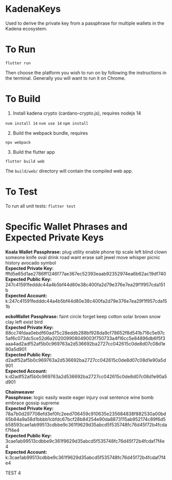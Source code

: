 # KadenaKeys

Used to derive the private key from a passphrase for multiple wallets in the Kadena ecosystem.

# To Run

`flutter run`

Then choose the platform you wish to run on by following the instructions in the terminal.
Generally you will want to run it on Chrome.

# To Build

1. Install kadena crypto (cardano-crypto.js), requires nodejs 14

`nvm install 14`
`nvm use 14`
`npm install`

2. Build the webpack bundle, requires

`npx webpack`

3. Build the flutter app

`flutter build web`

The `build/web/` directory will contain the compiled web app.

# To Test

To run all unit tests:
`flutter test`

# Specific Wallet Phrases and Expected Private Keys
**Koala Wallet**
**Passphrase:** plug utility enable phone tip scale left blind clown someone knife oval drink road want erase salt jewel move whisper picnic history avocado symbol  
**Expected Private Key:** fffd5e65d1ae2786ff1246f77ae367ec52393eaab92352974ea6b62ac19df740  
**Expected Public Key:** 247c41591fedddc44a4b5bf44d80e38c400fa2d79e376e7ea29f1f957cda151b  
**Expected Account:** k:247c41591fedddc44a4b5bf44d80e38c400fa2d79e376e7ea29f1f957cda151b  

**eckoWallet**
**Passphrase:** faint circle forget keep cotton solar brown snow clay left exist bird  
**Expected Private Key:** 88cc74fdaa0ebdf60ad75c28eddb288bf928da9cf78652f8d541b716c5e97c5af6c073dc5ce52d6a202009908049003f750733a4f16cc5e84896db6f5f3aaa4ad2adf52af5b0c969763a2d536692ba2727cc042615c0de8d07c08d1e90a5d901  
**Expected Public Key:** d2adf52af5b0c969763a2d536692ba2727cc042615c0de8d07c08d1e90a5d901  
**Expected Account:** k:d2adf52af5b0c969763a2d536692ba2727cc042615c0de8d07c08d1e90a5d901  

**Chainweaver**  
**Passphrase:** logic easily waste eager injury oval sentence wine bomb embrace gossip supreme  
**Expected Private Key:** 78a7b0d297708efd3ef0fc2eed706459c910635e235684838f882530a00bd65b84a9a58d1bbbb1cbfdc67bcf28b84254e90da8873115ab952174c89f6d5b58593cae1ab99513cdbbe9c361f9629d35abcd5f535748fc76d45f72b4fcdaf7f4e4  
**Expected Public Key:** 3cae1ab99513cdbbe9c361f9629d35abcd5f535748fc76d45f72b4fcdaf7f4e4  
**Expected Account:** k:3cae1ab99513cdbbe9c361f9629d35abcd5f535748fc76d45f72b4fcdaf7f4e4  

TEST 4